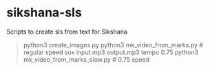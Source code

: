# sikshana-sls
Scripts to create sls from text for Sikshana

> python3 create_images.py
> python3 mk_video_from_marks.py  # regular speed
> sox input.mp3 output.mp3 tempo 0.75
> python3 mk_video_from_marks_slow.py # 0.75 speed
